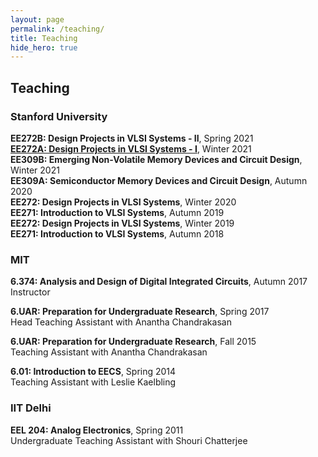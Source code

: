 ```yaml
---
layout: page
permalink: /teaching/
title: Teaching
hide_hero: true
---
```


## Teaching

### Stanford University
**EE272B: Design Projects in VLSI Systems - II**, Spring 2021  
**[EE272A: Design Projects in VLSI Systems - I](/ee272a-winter2021/)**, Winter 2021  
**EE309B: Emerging Non-Volatile Memory Devices and Circuit Design**, Winter 2021  
**EE309A: Semiconductor Memory Devices and Circuit Design**, Autumn 2020  
**EE272: Design Projects in VLSI Systems**, Winter 2020  
**EE271: Introduction to VLSI Systems**, Autumn 2019  
**EE272: Design Projects in VLSI Systems**, Winter 2019  
**EE271: Introduction to VLSI Systems**, Autumn 2018  

### MIT
**6.374: Analysis and Design of Digital Integrated Circuits**, Autumn 2017  
Instructor

**6.UAR: Preparation for Undergraduate Research**, Spring 2017  
Head Teaching Assistant with Anantha Chandrakasan

**6.UAR: Preparation for Undergraduate Research**, Fall 2015  
Teaching Assistant with Anantha Chandrakasan

**6.01: Introduction to EECS**, Spring 2014  
Teaching Assistant with Leslie Kaelbling

### IIT Delhi
**EEL 204: Analog Electronics**, Spring 2011  
Undergraduate Teaching Assistant with Shouri Chatterjee
